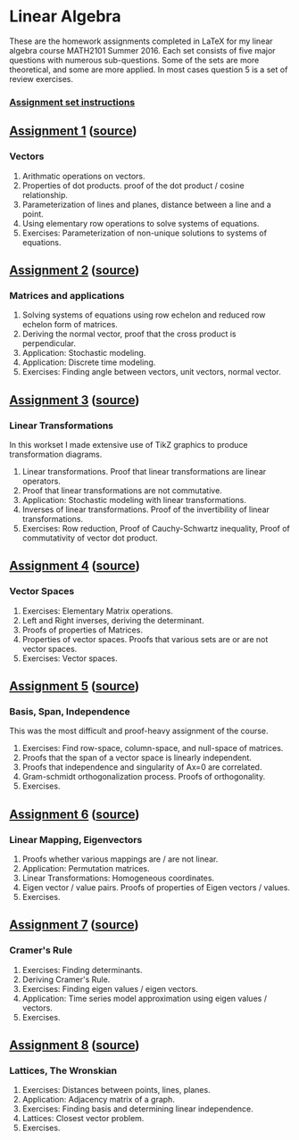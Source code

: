 # Linear Algebra
These are the homework assignments completed in LaTeX for my linear algebra course MATH2101 Summer 2016.  Each set consists of five major questions with numerous sub-questions.  Some of the sets are more theoretical, and some are more applied.  In most cases question 5 is a set of review exercises.

### [Assignment set instructions](assignments.pdf)


## [Assignment 1](math2101-hw1-rjw.pdf) ([source](math2101-hw1-rjw.tex))
### Vectors
1. Arithmatic operations on vectors.
2. Properties of dot products.  proof of the dot product / cosine relationship.
3. Parameterization of lines and planes, distance between a line and a point.
4. Using elementary row operations to solve systems of equations.
5. Exercises: Parameterization of non-unique solutions to systems of equations.


## [Assignment 2](math2101-hw2-rjw.pdf) ([source](math2101-hw2-rjw.tex))
### Matrices and applications
1. Solving systems of equations using row echelon and reduced row echelon form of matrices.
2. Deriving the normal vector, proof that the cross product is perpendicular.
3. Application: Stochastic modeling.
4. Application: Discrete time modeling.
5. Exercises: Finding angle between vectors, unit vectors, normal vector.


## [Assignment 3](math2101-hw3-rjw.pdf) ([source](math2101-hw3-rjw.tex))
### Linear Transformations
In this workset I made extensive use of TikZ graphics to produce transformation diagrams.
1. Linear transformations.  Proof that linear transformations are linear operators.
2. Proof that linear transformations are not commutative.
3. Application: Stochastic modeling with linear transformations.  
4. Inverses of linear transformations.  Proof of the invertibility of linear transformations.
5. Exercises: Row reduction, Proof of Cauchy-Schwartz inequality, Proof of commutativity of vector dot product.


## [Assignment 4](math2101-hw4-rjw.pdf) ([source](math2101-hw4-rjw.tex))
### Vector Spaces
1. Exercises: Elementary Matrix operations.
2. Left and Right inverses, deriving the determinant.
3. Proofs of properties of Matrices.
4. Properties of vector spaces.  Proofs that various sets are or are not vector spaces.
5. Exercises: Vector spaces.


## [Assignment 5](math2101-hw5-rjw.pdf) ([source](math2101-hw5-rjw.tex))
### Basis, Span, Independence
This was the most difficult and proof-heavy assignment of the course.
1. Exercises: Find row-space, column-space, and null-space of matrices.
2. Proofs that the span of a vector space is linearly independent.
3. Proofs that independence and singularity of Ax=0 are correlated.
4. Gram-schmidt orthogonalization process.  Proofs of orthogonality.
5. Exercises.


## [Assignment 6](math2101-hw6-rjw.pdf) ([source](math2101-hw6-rjw.tex))
### Linear Mapping, Eigenvectors
1. Proofs whether various mappings are / are not linear.
2. Application: Permutation matrices.
3. Linear Transformations: Homogeneous coordinates.
4. Eigen vector / value pairs.  Proofs of properties of Eigen vectors / values.
5. Exercises.


## [Assignment 7](math2101-hw7-rjw.pdf) ([source](math-2101-hw7-rjw.tex))
### Cramer's Rule
1. Exercises: Finding determinants.
2. Deriving Cramer's Rule.
3. Exercises: Finding eigen values / eigen vectors.
4. Application: Time series model approximation using eigen values / vectors.
5. Exercises.


## [Assignment 8](math2101-hw8-rjw.pdf) ([source](math2101-hw8-rjw.tex))
### Lattices, The Wronskian
1. Exercises: Distances between points, lines, planes.
2. Application: Adjacency matrix of a graph.
3. Exercises: Finding basis and determining linear independence.
4. Lattices: Closest vector problem.
5. Exercises.


